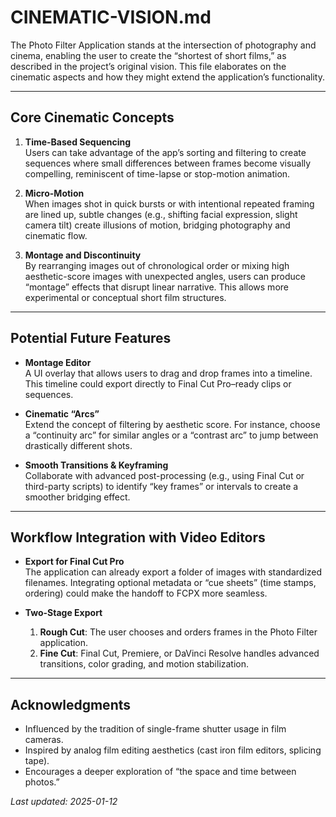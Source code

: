 # CINEMATIC-VISION.md

The Photo Filter Application stands at the intersection of photography and cinema, enabling the user to create the “shortest of short films,” as described in the project’s original vision. This file elaborates on the cinematic aspects and how they might extend the application’s functionality.

---

## Core Cinematic Concepts

1. **Time-Based Sequencing**  
   Users can take advantage of the app’s sorting and filtering to create sequences where small differences between frames become visually compelling, reminiscent of time-lapse or stop-motion animation.

2. **Micro-Motion**  
   When images shot in quick bursts or with intentional repeated framing are lined up, subtle changes (e.g., shifting facial expression, slight camera tilt) create illusions of motion, bridging photography and cinematic flow.

3. **Montage and Discontinuity**  
   By rearranging images out of chronological order or mixing high aesthetic-score images with unexpected angles, users can produce “montage” effects that disrupt linear narrative. This allows more experimental or conceptual short film structures.

---

## Potential Future Features

- **Montage Editor**  
  A UI overlay that allows users to drag and drop frames into a timeline. This timeline could export directly to Final Cut Pro–ready clips or sequences.

- **Cinematic “Arcs”**  
  Extend the concept of filtering by aesthetic score. For instance, choose a “continuity arc” for similar angles or a “contrast arc” to jump between drastically different shots.

- **Smooth Transitions & Keyframing**  
  Collaborate with advanced post-processing (e.g., using Final Cut or third-party scripts) to identify “key frames” or intervals to create a smoother bridging effect.

---

## Workflow Integration with Video Editors

- **Export for Final Cut Pro**  
  The application can already export a folder of images with standardized filenames. Integrating optional metadata or “cue sheets” (time stamps, ordering) could make the handoff to FCPX more seamless.

- **Two-Stage Export**
  1. **Rough Cut**: The user chooses and orders frames in the Photo Filter application.
  2. **Fine Cut**: Final Cut, Premiere, or DaVinci Resolve handles advanced transitions, color grading, and motion stabilization.

---

## Acknowledgments

- Influenced by the tradition of single-frame shutter usage in film cameras.
- Inspired by analog film editing aesthetics (cast iron film editors, splicing tape).
- Encourages a deeper exploration of “the space and time between photos.”

_Last updated: 2025-01-12_
